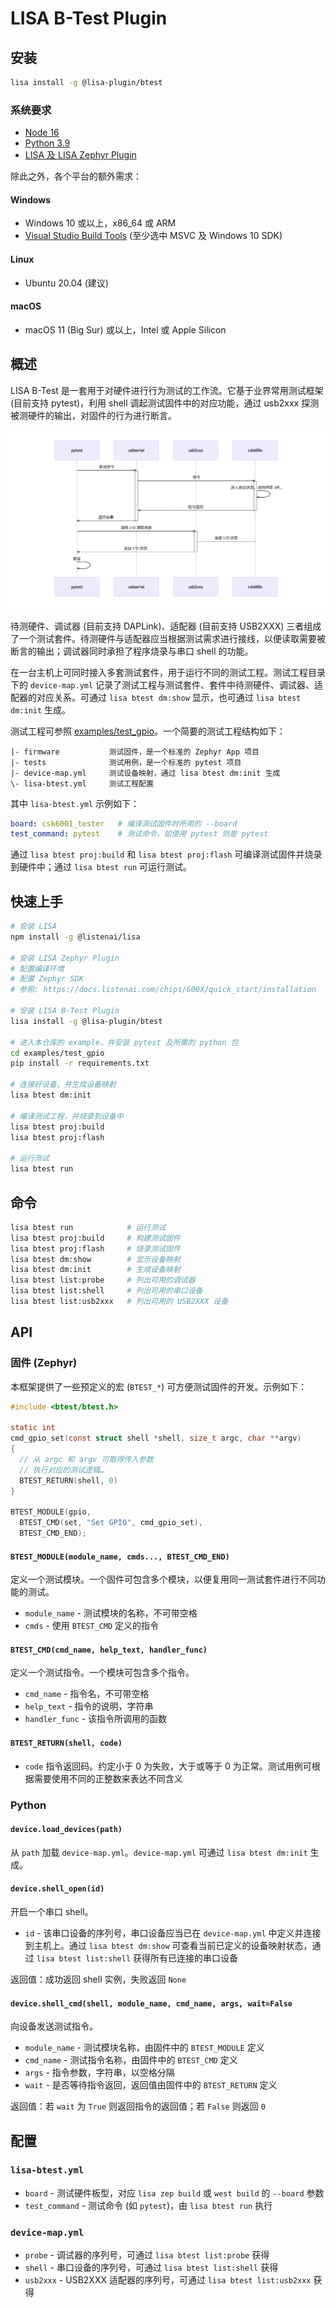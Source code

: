 LISA B-Test Plugin
==========

## 安装

```sh
lisa install -g @lisa-plugin/btest
```

### 系统要求

* [Node 16](https://nodejs.org/en/download/)
* [Python 3.9](https://www.python.org/downloads/)
* [LISA 及 LISA Zephyr Plugin](https://docs.listenai.com/chips/600X/quick_start/installation)

除此之外，各个平台的额外需求：

#### Windows

* Windows 10 或以上，x86_64 或 ARM
* [Visual Studio Build Tools](https://visualstudio.microsoft.com/thank-you-downloading-visual-studio/?sku=BuildTools) (至少选中 MSVC 及 Windows 10 SDK)

#### Linux

* Ubuntu 20.04 (建议)

#### macOS

* macOS 11 (Big Sur) 或以上，Intel 或 Apple Silicon

## 概述

LISA B-Test 是一套用于对硬件进行行为测试的工作流。它基于业界常用测试框架 (目前支持 pytest)，利用 shell 调起测试固件中的对应功能，通过 usb2xxx 探测被测硬件的输出，对固件的行为进行断言。

![](doc/test-flow.png)

待测硬件、调试器 (目前支持 DAPLink)、适配器 (目前支持 USB2XXX) 三者组成了一个测试套件。待测硬件与适配器应当根据测试需求进行接线，以便读取需要被断言的输出；调试器同时承担了程序烧录与串口 shell 的功能。

在一台主机上可同时接入多套测试套件，用于运行不同的测试工程。测试工程目录下的 `device-map.yml` 记录了测试工程与测试套件、套件中待测硬件、调试器、适配器的对应关系。可通过 `lisa btest dm:show` 显示，也可通过 `lisa btest dm:init` 生成。

测试工程可参照 [examples/test_gpio](examples/test_gpio/)。一个简要的测试工程结构如下：

```
|- firmware           测试固件，是一个标准的 Zephyr App 项目
|- tests              测试用例，是一个标准的 pytest 项目
|- device-map.yml     测试设备映射，通过 lisa btest dm:init 生成
\- lisa-btest.yml     测试工程配置
```

其中 `lisa-btest.yml` 示例如下：

```yml
board: csk6001_tester   # 编译测试固件时所用的 --board
test_command: pytest    # 测试命令，如使用 pytest 则是 pytest
```

通过 `lisa btest proj:build` 和 `lisa btest proj:flash` 可编译测试固件并烧录到硬件中；通过 `lisa btest run` 可运行测试。

## 快速上手

```sh
# 安装 LISA
npm install -g @listenai/lisa

# 安装 LISA Zephyr Plugin
# 配置编译环境
# 配置 Zephyr SDK
# 参照: https://docs.listenai.com/chips/600X/quick_start/installation

# 安装 LISA B-Test Plugin
lisa install -g @lisa-plugin/btest

# 进入本仓库的 example，并安装 pytest 及所需的 python 包
cd examples/test_gpio
pip install -r requirements.txt

# 连接好设备，并生成设备映射
lisa btest dm:init

# 编译测试工程，并烧录到设备中
lisa btest proj:build
lisa btest proj:flash

# 运行测试
lisa btest run
```

## 命令

```sh
lisa btest run            # 运行测试
lisa btest proj:build     # 构建测试固件
lisa btest proj:flash     # 烧录测试固件
lisa btest dm:show        # 显示设备映射
lisa btest dm:init        # 生成设备映射
lisa btest list:probe     # 列出可用的调试器
lisa btest list:shell     # 列出可用的串口设备
lisa btest list:usb2xxx   # 列出可用的 USB2XXX 设备
```

## API

### 固件 (Zephyr)

本框架提供了一些预定义的宏 (`BTEST_*`) 可方便测试固件的开发。示例如下：

```c
#include <btest/btest.h>

static int
cmd_gpio_set(const struct shell *shell, size_t argc, char **argv)
{
  // 从 argc 和 argv 可取得传入参数
  // 执行对应的测试逻辑…
  BTEST_RETURN(shell, 0)
}

BTEST_MODULE(gpio,
  BTEST_CMD(set, "Set GPIO", cmd_gpio_set),
  BTEST_CMD_END);
```

#### `BTEST_MODULE(module_name, cmds..., BTEST_CMD_END)`

定义一个测试模块。一个固件可包含多个模块，以便复用同一测试套件进行不同功能的测试。

- `module_name` - 测试模块的名称，不可带空格
- `cmds` - 使用 `BTEST_CMD` 定义的指令

#### `BTEST_CMD(cmd_name, help_text, handler_func)`

定义一个测试指令。一个模块可包含多个指令。

- `cmd_name` - 指令名，不可带空格
- `help_text` - 指令的说明，字符串
- `handler_func` - 该指令所调用的函数

#### `BTEST_RETURN(shell, code)`

- `code` 指令返回码。约定小于 0 为失败，大于或等于 0 为正常。测试用例可根据需要使用不同的正整数来表达不同含义

### Python

#### `device.load_devices(path)`

从 `path` 加载 `device-map.yml`。`device-map.yml` 可通过 `lisa btest dm:init` 生成。

#### `device.shell_open(id)`

开启一个串口 shell。

- `id` - 该串口设备的序列号，串口设备应当已在 `device-map.yml` 中定义并连接到主机上。通过 `lisa btest dm:show` 可查看当前已定义的设备映射状态，通过 `lisa btest list:shell` 获得所有已连接的串口设备

返回值：成功返回 shell 实例，失败返回 `None`

#### `device.shell_cmd(shell, module_name, cmd_name, args, wait=False`

向设备发送测试指令。

- `module_name` - 测试模块名称，由固件中的 `BTEST_MODULE` 定义
- `cmd_name` - 测试指令名称，由固件中的 `BTEST_CMD` 定义
- `args` - 指令参数，字符串，以空格分隔
- `wait` - 是否等待指令返回，返回值由固件中的 `BTEST_RETURN` 定义

返回值：若 `wait` 为 `True` 则返回指令的返回值；若 `False` 则返回 `0`

## 配置

### `lisa-btest.yml`

- `board` - 测试硬件板型，对应 `lisa zep build` 或 `west build` 的 `--board` 参数
- `test_command` - 测试命令 (如 `pytest`)，由 `lisa btest run` 执行

### `device-map.yml`

- `probe` - 调试器的序列号，可通过 `lisa btest list:probe` 获得
- `shell` - 串口设备的序列号，可通过 `lisa btest list:shell` 获得
- `usb2xxx` - USB2XXX 适配器的序列号，可通过 `lisa btest list:usb2xxx` 获得
